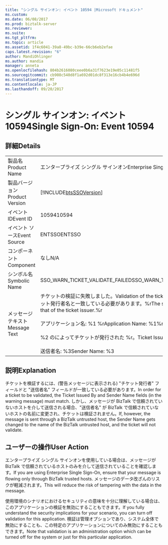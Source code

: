 ```yaml
---
title: "シングル サインオン: イベント 10594 |Microsoft ドキュメント"
ms.custom: 
ms.date: 06/08/2017
ms.prod: biztalk-server
ms.reviewer: 
ms.suite: 
ms.tgt_pltfrm: 
ms.topic: article
ms.assetid: 1f4c6041-39a8-49bc-b39e-66cb6eb2efae
caps.latest.revision: "6"
author: MandiOhlinger
ms.author: mandia
manager: anneta
ms.openlocfilehash: 804b2616080ceee0b6a31f7623e19e05c11481f5
ms.sourcegitcommit: cb908c540d8f1a692d01dc8f313e16cb4b4e696d
ms.translationtype: MT
ms.contentlocale: ja-JP
ms.lasthandoff: 09/20/2017
---
```

# <a name="single-sign-on-event-10594"></a><span data-ttu-id="8dd9c-102">シングル サインオン: イベント 10594</span><span class="sxs-lookup"><span data-stu-id="8dd9c-102">Single Sign-On: Event 10594</span></span>
## <a name="details"></a><span data-ttu-id="8dd9c-103">詳細</span><span class="sxs-lookup"><span data-stu-id="8dd9c-103">Details</span></span>  
  
|||  
|-|-|  
|<span data-ttu-id="8dd9c-104">製品名</span><span class="sxs-lookup"><span data-stu-id="8dd9c-104">Product Name</span></span>|<span data-ttu-id="8dd9c-105">エンタープライズ シングル サインオン</span><span class="sxs-lookup"><span data-stu-id="8dd9c-105">Enterprise Single Sign-On</span></span>|  
|<span data-ttu-id="8dd9c-106">製品バージョン</span><span class="sxs-lookup"><span data-stu-id="8dd9c-106">Product Version</span></span>|[!INCLUDE[btsSSOVersion](../includes/btsssoversion-md.md)]|  
|<span data-ttu-id="8dd9c-107">イベント ID</span><span class="sxs-lookup"><span data-stu-id="8dd9c-107">Event ID</span></span>|<span data-ttu-id="8dd9c-108">10594</span><span class="sxs-lookup"><span data-stu-id="8dd9c-108">10594</span></span>|  
|<span data-ttu-id="8dd9c-109">イベント ソース</span><span class="sxs-lookup"><span data-stu-id="8dd9c-109">Event Source</span></span>|<span data-ttu-id="8dd9c-110">ENTSSO</span><span class="sxs-lookup"><span data-stu-id="8dd9c-110">ENTSSO</span></span>|  
|<span data-ttu-id="8dd9c-111">コンポーネント</span><span class="sxs-lookup"><span data-stu-id="8dd9c-111">Component</span></span>|<span data-ttu-id="8dd9c-112">なし</span><span class="sxs-lookup"><span data-stu-id="8dd9c-112">N/A</span></span>|  
|<span data-ttu-id="8dd9c-113">シンボル名</span><span class="sxs-lookup"><span data-stu-id="8dd9c-113">Symbolic Name</span></span>|<span data-ttu-id="8dd9c-114">SSO_WARN_TICKET_VALIDATE_FAILED</span><span class="sxs-lookup"><span data-stu-id="8dd9c-114">SSO_WARN_TICKET_VALIDATE_FAILED</span></span>|  
|<span data-ttu-id="8dd9c-115">メッセージ テキスト</span><span class="sxs-lookup"><span data-stu-id="8dd9c-115">Message Text</span></span>|<span data-ttu-id="8dd9c-116">チケットの検証に失敗しました。</span><span class="sxs-lookup"><span data-stu-id="8dd9c-116">Validation of the ticket failed.</span></span> <span data-ttu-id="8dd9c-117">送信者名はチケット発行者名と一致している必要があります。%r</span><span class="sxs-lookup"><span data-stu-id="8dd9c-117">The sender name must match that of the ticket issuer.%r</span></span><br /><br /> <span data-ttu-id="8dd9c-118">アプリケーション名: %1 %r</span><span class="sxs-lookup"><span data-stu-id="8dd9c-118">Application Name: %1%r</span></span><br /><br /> <span data-ttu-id="8dd9c-119">%2 のによってチケットが発行された %r。</span><span class="sxs-lookup"><span data-stu-id="8dd9c-119">Ticket Issued By: %2%r</span></span><br /><br /> <span data-ttu-id="8dd9c-120">送信者名: %3</span><span class="sxs-lookup"><span data-stu-id="8dd9c-120">Sender Name: %3</span></span>|  
  
## <a name="explanation"></a><span data-ttu-id="8dd9c-121">説明</span><span class="sxs-lookup"><span data-stu-id="8dd9c-121">Explanation</span></span>  
 <span data-ttu-id="8dd9c-122">チケットを検証するには、(警告メッセージに表示される) "チケット発行者" フィールドと "送信者名" フィールドが一致している必要があります。</span><span class="sxs-lookup"><span data-stu-id="8dd9c-122">In order for a ticket to be validated, the Ticket Issued By and Sender Name fields (in the warning message) must match.</span></span> <span data-ttu-id="8dd9c-123">しかし、メッセージが BizTalk で信頼されていないホストを介して送信される場合、"送信者名" が BizTalk で信頼されていないホストの名前に変更され、チケットは検証されません。</span><span class="sxs-lookup"><span data-stu-id="8dd9c-123">If, however, the message is sent through a BizTalk untrusted host, the Sender Name gets changed to the name of the BizTalk untrusted host, and the ticket will not validate.</span></span>  
  
## <a name="user-action"></a><span data-ttu-id="8dd9c-124">ユーザーの操作</span><span class="sxs-lookup"><span data-stu-id="8dd9c-124">User Action</span></span>  
 <span data-ttu-id="8dd9c-125">エンタープライズ シングル サインオンを使用している場合は、メッセージが BizTalk で信頼されているホストのみを介して送信されていることを確認します。</span><span class="sxs-lookup"><span data-stu-id="8dd9c-125">If you are using Enterprise Single Sign-On, ensure that your message is flowing only through BizTalk trusted hosts.</span></span> <span data-ttu-id="8dd9c-126">メッセージのデータ改ざんのリスクが軽減されます。</span><span class="sxs-lookup"><span data-stu-id="8dd9c-126">This will reduce the risk of tampering with the data in the message.</span></span>  
  
 <span data-ttu-id="8dd9c-127">使用環境のシナリオにおけるセキュリティの意味を十分に理解している場合は、このアプリケーションの検証を無効にすることもできます。</span><span class="sxs-lookup"><span data-stu-id="8dd9c-127">If you fully understand the security implications for your scenario, you can turn off validation for this application.</span></span> <span data-ttu-id="8dd9c-128">検証は管理オプションであり、システム全体で無効にすることも、この特定のアプリケーションについてのみ無効にすることもできます。</span><span class="sxs-lookup"><span data-stu-id="8dd9c-128">Note that validation is an administration option which can be turned off for the system or just for this particular application.</span></span>